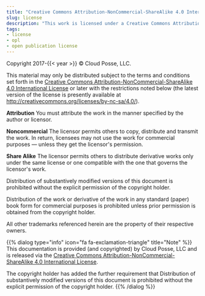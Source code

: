 ```yaml
---
title: "Creative Commons Attribution-NonCommercial-ShareAlike 4.0 International License"
slug: license
description: "This work is licensed under a Creative Commons Attribution-NonCommercial-ShareAlike 4.0 International License."
tags:
- license
- opl
- open publication license
---
```


Copyright 2017-{{< year >}} © Cloud Posse, LLC.

This material may only be distributed subject to the terms and conditions set forth in the <a rel="license" href="http://creativecommons.org/licenses/by-nc-sa/4.0/">Creative Commons Attribution-NonCommercial-ShareAlike 4.0 International License</a> or later with the restrictions noted below (the latest version of the license is presently available at <http://creativecommons.org/licenses/by-nc-sa/4.0/>).

**Attribution** You must attribute the work in the manner specified by the author or licensor.

**Noncommercial** The licensor permits others to copy, distribute and transmit the work. In return, licensees may not use the work for commercial purposes — unless they get the licensor's permission.

**Share Alike** The licensor permits others to distribute derivative works only under the same license or one compatible with the one that governs the licensor's work.

Distribution of substantively modified versions of this document is prohibited without the explicit permission of the copyright holder.

Distribution of the work or derivative of the work in any standard (paper) book form for commercial purposes is prohibited unless prior permission is obtained from the copyright holder.

All other trademarks referenced herein are the property of their respective owners.

{{% dialog type="info" icon="fa fa-exclamation-triangle" title="Note" %}}
This documentation is provided (and copyrighted) by Cloud Posse, LLC and is released via the [Creative Commons Attribution-NonCommercial-ShareAlike 4.0 International License](http://creativecommons.org/licenses/by-nc-sa/4.0/).

The copyright holder has added the further requirement that Distribution of substantively modified versions of this document is prohibited without the explicit permission of the copyright holder.
{{% /dialog %}}
